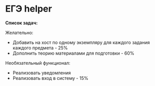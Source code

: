 # ЕГЭ helper
**Список задач:**

Желательно:
* Добавить на хост по одному экземпляру для каждого задания каждого предмета - 25%
* Дополнить теорию материалами для подготовки - 60%

Необязательный функционал:
* Реализовать уведомления
* Реализовать вход в систему - 15%
